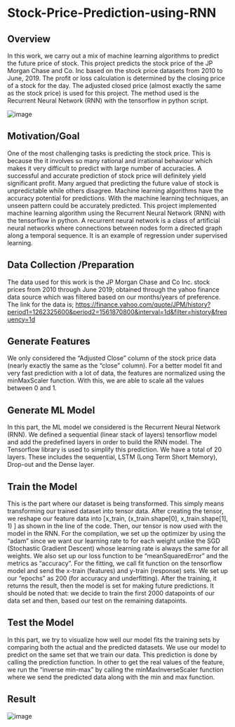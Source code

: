 # Stock-Price-Prediction-using-RNN
## Overview

In this work, we carry out a mix of machine learning algorithms to predict the future price of stock. This project predicts the stock price of the JP Morgan Chase and Co. Inc based on the stock price datasets from 2010 to June, 2019. The profit or loss calculation is determined by the closing price of a stock for the day. The adjusted closed price (almost exactly the same as the stock price) is used for this project. The method used is the Recurrent Neural Network (RNN) with the tensorflow in python script.

![image](https://user-images.githubusercontent.com/54149747/109921635-cc96ea80-7c81-11eb-8e5e-06900296cd2e.png)


## Motivation/Goal

One of the most challenging tasks is predicting the stock price. This is because the it involves so many rational and irrational behaviour which makes it very difficult to predict with large number of accuracies. A successful and accurate prediction of stock price will definitely yield significant profit. Many argued that predicting the future value of stock is unpredictable while others disagree. Machine learning algorithms have the accuracy potential for predictions. With the machine learning techniques, an unseen pattern could be accurately predicted. This project implemented machine learning algorithm using the Recurrent Neural Network (RNN) with the tensorflow in python. A recurrent neural network is a class of artificial neural networks where connections between nodes form a directed graph along a temporal sequence. It is an example of regression under supervised learning.

## Data Collection /Preparation
The data used for this work is the JP Morgan Chase and Co Inc. stock prices from 2010 through June 2019;  obtained through the yahoo finance data source which was filtered based on our months/years of preference. The link for the data is; https://finance.yahoo.com/quote/JPM/history?period1=1262325600&period2=1561870800&interval=1d&filter=history&frequency=1d

## Generate Features

We only considered the “Adjusted Close” column of the stock price data (nearly exactly the same as the “close” column). For a better model fit and very fast prediction with a lot of data, the features are normalized using the minMaxScaler function. With this, we are able to scale all the values between 0 and 1.

## Generate ML Model

In this part, the ML model we considered is the Recurrent Neural Network (RNN). We defined a sequential (linear stack of layers) tensorflow model and add the predefined layers in order to build the RNN model. The Tensorflow library is used to simplify this prediction. We have a total of 20 layers. These includes the sequential, LSTM (Long Term Short Memory), Drop-out and the Dense layer.

## Train the Model

This is the part where our dataset is being transformed. This simply means transforming our trained dataset into tensor data. After creating the tensor, we reshape our feature data into [x_train, (x_train.shape[0], x_train.shape[1], 1) ] as shown in the line of the code. Then, our tensor is now used with the model in the RNN. For the compilation, we set up the optimizer by using the “adam” since we want our learning rate to for each weight unlike the SGD (Stochastic Gradient Descent) whose learning rate is always the same for all weights. We also set up our loss function to be “meanSquaredError” and the metrics as “accuracy”. For the fitting, we call fit function on the tensorflow model and send the x-train (features) and y-train (response) sets. We set up our “epochs” as 200 (for accuracy and underfitting). After the training, it returns the result, then the model is set for making future predictions. It should be noted that: we decide to train the first 2000 datapoints of our data set and then, based our test on the remaining datapoints.

## Test the Model

In this part, we try to visualize how well our model fits the training sets by comparing both the actual and the predicted datasets. We use our model to predict on the same set that we train our data. This prediction is done by calling the prediction function. In other to get the real values of the feature, we run the “inverse min-max” by calling the minMaxInverseScaler function where we send the predicted data along with the min and max function.

## Result

![image](https://user-images.githubusercontent.com/54149747/109923019-d3bef800-7c83-11eb-9ffb-08d076d248a9.png)
